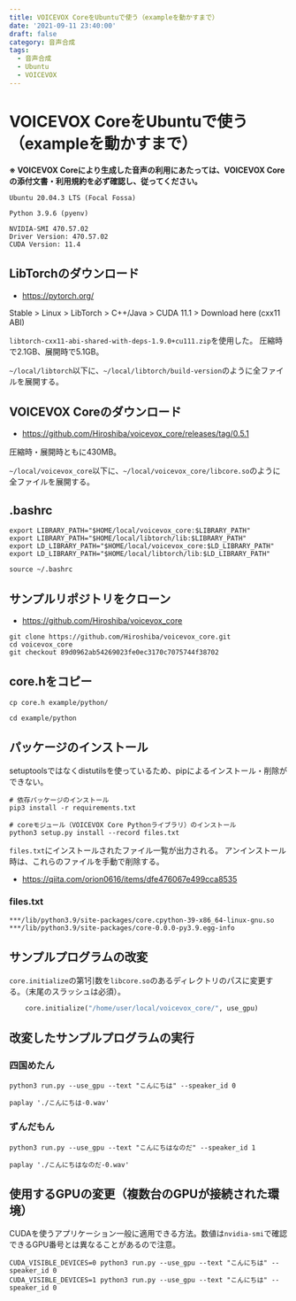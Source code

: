```yaml
---
title: VOICEVOX CoreをUbuntuで使う（exampleを動かすまで）
date: '2021-09-11 23:40:00'
draft: false
category: 音声合成
tags:
  - 音声合成
  - Ubuntu
  - VOICEVOX
---
```

# VOICEVOX CoreをUbuntuで使う（exampleを動かすまで）

**※ VOICEVOX Coreにより生成した音声の利用にあたっては、VOICEVOX Coreの添付文書・利用規約を必ず確認し、従ってください。**

```
Ubuntu 20.04.3 LTS (Focal Fossa)

Python 3.9.6 (pyenv)

NVIDIA-SMI 470.57.02
Driver Version: 470.57.02
CUDA Version: 11.4
```

## LibTorchのダウンロード
- https://pytorch.org/

Stable > Linux > LibTorch > C++/Java > CUDA 11.1 > Download here (cxx11 ABI)

`libtorch-cxx11-abi-shared-with-deps-1.9.0+cu111.zip`を使用した。
圧縮時で2.1GB、展開時で5.1GB。

`~/local/libtorch`以下に、`~/local/libtorch/build-version`のように全ファイルを展開する。


## VOICEVOX Coreのダウンロード
- https://github.com/Hiroshiba/voicevox_core/releases/tag/0.5.1

圧縮時・展開時ともに430MB。

`~/local/voicevox_core`以下に、`~/local/voicevox_core/libcore.so`のように全ファイルを展開する。

## .bashrc
```shell
export LIBRARY_PATH="$HOME/local/voicevox_core:$LIBRARY_PATH"
export LIBRARY_PATH="$HOME/local/libtorch/lib:$LIBRARY_PATH"
export LD_LIBRARY_PATH="$HOME/local/voicevox_core:$LD_LIBRARY_PATH"
export LD_LIBRARY_PATH="$HOME/local/libtorch/lib:$LD_LIBRARY_PATH"
```

```shell
source ~/.bashrc
```

## サンプルリポジトリをクローン

- https://github.com/Hiroshiba/voicevox_core

```shell
git clone https://github.com/Hiroshiba/voicevox_core.git
cd voicevox_core
git checkout 89d0962ab54269023fe0ec3170c7075744f38702
```

## core.hをコピー
```shell
cp core.h example/python/

cd example/python
```

## パッケージのインストール
setuptoolsではなくdistutilsを使っているため、pipによるインストール・削除ができない。

```shell
# 依存パッケージのインストール
pip3 install -r requirements.txt

# coreモジュール（VOICEVOX Core Pythonライブラリ）のインストール
python3 setup.py install --record files.txt
```

`files.txt`にインストールされたファイル一覧が出力される。
アンインストール時は、これらのファイルを手動で削除する。

- https://qiita.com/orion0616/items/dfe476067e499cca8535

### files.txt
```
***/lib/python3.9/site-packages/core.cpython-39-x86_64-linux-gnu.so
***/lib/python3.9/site-packages/core-0.0.0-py3.9.egg-info
```

## サンプルプログラムの改変
`core.initialize`の第1引数を`libcore.so`のあるディレクトリのパスに変更する。（末尾のスラッシュは必須）。

```python
    core.initialize("/home/user/local/voicevox_core/", use_gpu)
```

## 改変したサンプルプログラムの実行
### 四国めたん
```shell
python3 run.py --use_gpu --text "こんにちは" --speaker_id 0

paplay './こんにちは-0.wav'
```

### ずんだもん
```shell
python3 run.py --use_gpu --text "こんにちはなのだ" --speaker_id 1

paplay './こんにちはなのだ-0.wav'
```

## 使用するGPUの変更（複数台のGPUが接続された環境）
CUDAを使うアプリケーション一般に適用できる方法。数値は`nvidia-smi`で確認できるGPU番号とは異なることがあるので注意。

```shell
CUDA_VISIBLE_DEVICES=0 python3 run.py --use_gpu --text "こんにちは" --speaker_id 0
CUDA_VISIBLE_DEVICES=1 python3 run.py --use_gpu --text "こんにちは" --speaker_id 0
```
